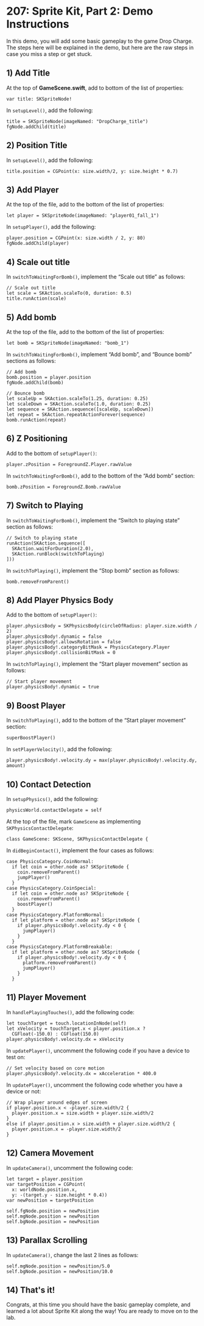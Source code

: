 # 207: Sprite Kit, Part 2: Demo Instructions

In this demo, you will add some basic gameplay to the game Drop Charge.
The steps here will be explained in the demo, but here are the raw steps in case you miss a step or get stuck.

## 1) Add Title

At the top of **GameScene.swift**, add to bottom of the list of properties:

    var title: SKSpriteNode!

In `setupLevel()`, add the following:

    title = SKSpriteNode(imageNamed: "DropCharge_title")
    fgNode.addChild(title)

## 2) Position Title

In `setupLevel()`, add the following:

    title.position = CGPoint(x: size.width/2, y: size.height * 0.7)

## 3) Add Player

At the top of the file, add to the bottom of the list of properties:

    let player = SKSpriteNode(imageNamed: "player01_fall_1")

In `setupPlayer()`, add the following:

    player.position = CGPoint(x: size.width / 2, y: 80)
    fgNode.addChild(player)

## 4) Scale out title

In `switchToWaitingForBomb()`, implement the “Scale out title” as follows:

    // Scale out title
    let scale = SKAction.scaleTo(0, duration: 0.5)
    title.runAction(scale)

## 5) Add bomb

At the top of the file, add to the bottom of the list of properties:

    let bomb = SKSpriteNode(imageNamed: "bomb_1")

In `switchToWaitingForBomb()`, implement “Add bomb”, and “Bounce bomb” sections as follows:

    // Add bomb
    bomb.position = player.position
    fgNode.addChild(bomb)

    // Bounce bomb
    let scaleUp = SKAction.scaleTo(1.25, duration: 0.25)
    let scaleDown = SKAction.scaleTo(1.0, duration: 0.25)
    let sequence = SKAction.sequence([scaleUp, scaleDown])
    let repeat = SKAction.repeatActionForever(sequence)
    bomb.runAction(repeat)

## 6) Z Positioning

Add to the bottom of `setupPlayer()`:

    player.zPosition = ForegroundZ.Player.rawValue

In `switchToWaitingForBomb()`, add to the bottom of the “Add bomb” section:

    bomb.zPosition = ForegroundZ.Bomb.rawValue

## 7) Switch to Playing

In `switchToWaitingForBomb()`, implement the “Switch to playing state” section as follows:

    // Switch to playing state
    runAction(SKAction.sequence([
      SKAction.waitForDuration(2.0),
      SKAction.runBlock(switchToPlaying)
    ]))    

In `switchToPlaying()`, implement the “Stop bomb” section as follows:

    bomb.removeFromParent()

## 8) Add Player Physics Body

Add to the bottom of `setupPlayer()`:

    player.physicsBody = SKPhysicsBody(circleOfRadius: player.size.width / 2)
    player.physicsBody!.dynamic = false
    player.physicsBody!.allowsRotation = false
    player.physicsBody!.categoryBitMask = PhysicsCategory.Player
    player.physicsBody!.collisionBitMask = 0

In `switchToPlaying()`, implement the “Start player movement” section as follows:

    // Start player movement
    player.physicsBody!.dynamic = true    

## 9) Boost Player

In `switchToPlaying()`, add to the bottom of the “Start player movement” section:

    superBoostPlayer()

In `setPlayerVelocity()`, add the following:

    player.physicsBody!.velocity.dy = max(player.physicsBody!.velocity.dy, amount)

## 10) Contact Detection

In `setupPhysics()`, add the following:

    physicsWorld.contactDelegate = self

At the top of the file, mark `GameScene` as implementing `SKPhysicsContactDelegate`:

    class GameScene: SKScene, SKPhysicsContactDelegate {

In `didBeginContact()`, implement the four cases as follows:

    case PhysicsCategory.CoinNormal:
      if let coin = other.node as? SKSpriteNode {
        coin.removeFromParent()
        jumpPlayer()
      }
    case PhysicsCategory.CoinSpecial:
      if let coin = other.node as? SKSpriteNode {
        coin.removeFromParent()
        boostPlayer()
      }
    case PhysicsCategory.PlatformNormal:
      if let platform = other.node as? SKSpriteNode {
        if player.physicsBody!.velocity.dy < 0 {
          jumpPlayer()
        }
      }
    case PhysicsCategory.PlatformBreakable:
      if let platform = other.node as? SKSpriteNode {
        if player.physicsBody!.velocity.dy < 0 {
          platform.removeFromParent()
          jumpPlayer()
        }
      }

## 11) Player Movement

In `handlePlayingTouches()`, add the following code:

    let touchTarget = touch.locationInNode(self)
    let xVelocity = touchTarget.x < player.position.x ? 
      CGFloat(-150.0) : CGFloat(150.0)
    player.physicsBody!.velocity.dx = xVelocity

In `updatePlayer()`, uncomment the following code if you have a device to test on:

    // Set velocity based on core motion
    player.physicsBody?.velocity.dx = xAcceleration * 400.0

In `updatePlayer()`, uncomment the following code whether you have a device or not:

    // Wrap player around edges of screen
    if player.position.x < -player.size.width/2 {
      player.position.x = size.width + player.size.width/2
    }
    else if player.position.x > size.width + player.size.width/2 {
      player.position.x = -player.size.width/2
    }

## 12) Camera Movement

In `updateCamera()`, uncomment the following code:

    let target = player.position
    var targetPosition = CGPoint(
      x: worldNode.position.x, 
      y: -(target.y - size.height * 0.4))
    var newPosition = targetPosition

    self.fgNode.position = newPosition
    self.mgNode.position = newPosition
    self.bgNode.position = newPosition

## 13) Parallax Scrolling

In `updateCamera()`, change the last 2 lines as follows:

    self.mgNode.position = newPosition/5.0
    self.bgNode.position = newPosition/10.0

## 14) That's it!

Congrats, at this time you should have the basic gameplay complete, and learned a lot about Sprite Kit along the way! You are ready to move on to the lab.